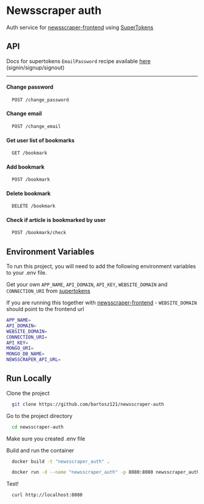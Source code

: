 
# Newsscraper auth

Auth service for [newsscraper-frontend](https://github.com/bartosz121/newsscraper-frontend) using [SuperTokens](https://supertokens.com/)

## API

Docs for supertokens `EmailPassword` recipe available [here](https://app.swaggerhub.com/apis/supertokens/CDI/2.14.0#/) (signin/signup/signout)

---

#### Change password

```bash
  POST /change_password
```

#### Change email

```bash
  POST /change_email
```

#### Get user list of bookmarks

```bash
  GET /bookmark
```

#### Add bookmark

```bash
  POST /bookmark
```

#### Delete bookmark

```bash
  DELETE /bookmark
```

#### Check if article is bookmarked by user

```bash
  POST /bookmark/check
```

## Environment Variables

To run this project, you will need to add the following environment variables to your .env file.

Get your own `APP_NAME`, `API_DOMAIN`, `API_KEY`, `WEBSITE_DOMAIN` and `CONNECTION_URI` from [supertokens](https://supertokens.com)

If you are running this together with [newsscraper-frontend](https://github.com/bartosz121/newsscraper-frontend) - `WEBSITE_DOMAIN` should point to the frontend url

```bash
APP_NAME=
API_DOMAIN=
WEBSITE_DOMAIN=
CONNECTION_URI=
API_KEY=
MONGO_URI=
MONGO_DB_NAME=
NEWSSCRAPER_API_URL=
```

## Run Locally

Clone the project

```bash
  git clone https://github.com/bartosz121/newsscraper-auth
```

Go to the project directory

```bash
  cd newsscraper-auth
```

Make sure you created .env file

Build and run the container

```bash
  docker build -t "newsscraper_auth" .

  docker run -d --name "newsscraper_auth" -p 8080:8080 newsscraper_auth
```

Test!

```bash
  curl http://localhost:8080
```
